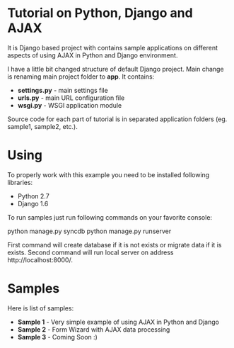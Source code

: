 Tutorial on Python, Django and AJAX
===================================

It is Django based project with contains sample applications on different aspects of using AJAX in Python and Django environment.

I have a little bit changed structure of default Django project. Main change is renaming main project folder to **app**. It contains:

* **settings.py** - main settings file
* **urls.py** - main URL configuration file
* **wsgi.py** - WSGI application module

Source code for each part of tutorial is in separated application folders (eg. sample1, sample2, etc.).

# Using

To properly work with this example you need to be installed following libraries:

* Python 2.7
* Django 1.6

To run samples just run following commands on your favorite console:

  python manage.py syncdb
  python manage.py runserver

First command will create database if it is not exists or migrate data if it is exists. Second command will run local server on address http://localhost:8000/.

# Samples

Here is list of samples:

* **Sample 1** - Very simple example of using AJAX in Python and Django
* **Sample 2** - Form Wizard with AJAX data processing
* **Sample 3** - Coming Soon :)

